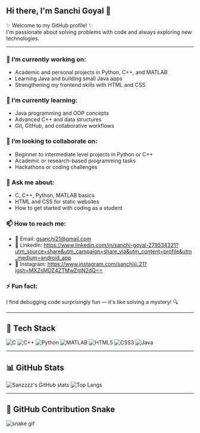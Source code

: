 ## Hi there, I'm Sanchi Goyal 👋

✨ Welcome to my GitHub profile! ✨  
I'm passionate about solving problems with code and always exploring new technologies.

---

### 🔭 I’m currently working on:
- Academic and personal projects in Python, C++, and MATLAB
- Learning Java and building small Java apps
- Strengthening my frontend skills with HTML and CSS

### 🌱 I’m currently learning:
- Java programming and OOP concepts
- Advanced C++ and data structures
- Git, GitHub, and collaborative workflows

### 🤝 I’m looking to collaborate on:
- Beginner to intermediate level projects in Python or C++
- Academic or research-based programming tasks
- Hackathons or coding challenges

### 💬 Ask me about:
- C, C++, Python, MATLAB basics
- HTML and CSS for static websites
- How to get started with coding as a student

### 📫 How to reach me:
- 📧 Email: gsanchi21@gmail.com
- 💼 LinkedIn: https://www.linkedin.com/in/sanchi-goyal-279534321?utm_source=share&utm_campaign=share_via&utm_content=profile&utm_medium=android_app
- 🌈 Instagram: https://www.instagram.com/sanchiiii.21?igsh=MXZsMDZ4ZTMwZmN2dQ==

### ⚡ Fun fact:
I find debugging code surprisingly fun — it's like solving a mystery! 🔍

---

## 🧰 Tech Stack
![C](https://img.shields.io/badge/C-00599C?style=for-the-badge&logo=c&logoColor=white)
![C++](https://img.shields.io/badge/C++-00599C?style=for-the-badge&logo=cplusplus&logoColor=white)
![Python](https://img.shields.io/badge/Python-3776AB?style=for-the-badge&logo=python&logoColor=white)
![MATLAB](https://img.shields.io/badge/MATLAB-0076A8?style=for-the-badge&logo=mathworks&logoColor=white)
![HTML5](https://img.shields.io/badge/HTML5-e34c26?style=for-the-badge&logo=html5&logoColor=white)
![CSS3](https://img.shields.io/badge/CSS3-264de4?style=for-the-badge&logo=css3&logoColor=white)
![Java](https://img.shields.io/badge/Java-ED8B00?style=for-the-badge&logo=java&logoColor=white)

---

## 📊 GitHub Stats

![Sanzzzz's GitHub stats](https://github-readme-stats.vercel.app/api?username=sanzzzz-g&show_icons=true&theme=tokyonight)
![Top Langs](https://github-readme-stats.vercel.app/api/top-langs/?username=sanzzzz-g&layout=compact)

---

## 🐍 GitHub Contribution Snake
![snake gif](https://github.com/sanzzzz-g/sanzzzz-g/blob/output/github-contribution-grid-snake.svg)

<!--
**sanzzzz-g/sanzzzz-g** is a ✨ _special_ ✨ repository because its `README.md` (this file) appears on your GitHub profile.

Here are some ideas to get you started:

- 🔭 I’m currently working on ...
- 🌱 I’m currently learning ...
- 👯 I’m looking to collaborate on ...
- 🤔 I’m looking for help with ...
- 💬 Ask me about ...
- 📫 How to reach me: ...
- 😄 Pronouns: ...
- ⚡ Fun fact: ...
-->
